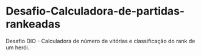 # Desafio-Calculadora-de-partidas-rankeadas
Desafio DIO - Calculadora de número de vitórias e classificação do rank de um herói.
